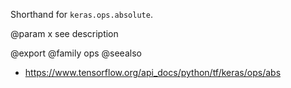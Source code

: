 Shorthand for `keras.ops.absolute`.

@param x see description

@export
@family ops
@seealso
+ <https://www.tensorflow.org/api_docs/python/tf/keras/ops/abs>
